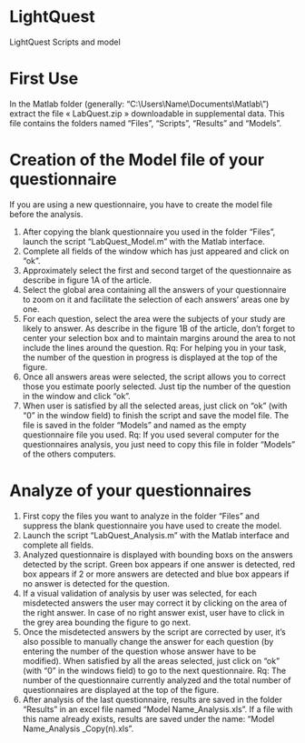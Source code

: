 # LightQuest
LightQuest Scripts and model

# First Use
In the Matlab folder (generally: “C:\Users\Name\Documents\Matlab\”) extract the file « LabQuest.zip » downloadable in supplemental data. This file contains the folders named “Files”, “Scripts”, “Results” and “Models”.

# Creation of the Model file of your questionnaire
If you are using a new questionnaire, you have to create the model file before the analysis.
1)	After copying the blank questionnaire you used in the folder “Files”, launch the script “LabQuest_Model.m” with the Matlab interface.
2)	Complete all fields of the window which has just appeared and click on “ok”.
3)	Approximately select the first and second target of the questionnaire as describe in figure 1A of the article.
4)	Select the global area containing all the answers of your questionnaire to zoom on it and facilitate the selection of each answers’ areas one by one.
5)	For each question, select the area were the subjects of your study are likely to answer. As describe in the figure 1B of the article, don’t forget to center your selection box and to maintain margins around the area to not include the lines around the question.
Rq: For helping you in your task, the number of the question in progress is displayed at the top of the figure.
6)	Once all answers areas were selected, the script allows you to correct those you estimate poorly selected. Just tip the number of the question in the window and click “ok”.
7)	When user is satisfied by all the selected areas, just click on “ok” (with “0” in the window field) to finish the script and save the model file. The file is saved in the folder “Models” and named as the empty questionnaire file you used.
Rq: If you used several computer for the questionnaires analysis, you just need to copy this file in folder “Models” of the others computers.

# Analyze of your questionnaires
1)	First copy the files you want to analyze in the folder “Files” and suppress the blank questionnaire you have used to create the model.
2)	Launch the script “LabQuest_Analysis.m” with the Matlab interface and complete all fields.
3)	Analyzed questionnaire is displayed with bounding boxs on the answers detected by the script. Green box appears if one answer is detected, red box appears if 2 or more answers are detected and blue box appears if no answer is detected for the question.
4)	If a visual validation of analysis by user was selected, for each misdetected answers the user may correct it by clicking on the area of the right answer. In case of no right answer exist, user have to click in the grey area bounding the figure to go next.
5)	Once the misdetected answers by the script are corrected by user, it’s also possible to manually change the answer for each question (by entering the number of the question whose answer have to be modified). When satisfied by all the areas selected, just click on “ok” (with “0” in the windows field) to go to the next questionnaire.
Rq: The number of the questionnaire currently analyzed and the total number of questionnaires are displayed at the top of the figure.
6)	After analysis of the last questionnaire, results are saved in the folder “Results” in an excel file named “Model Name_Analysis.xls”. If a file with this name already exists, results are saved under the name: “Model Name_Analysis _Copy(n).xls”.


